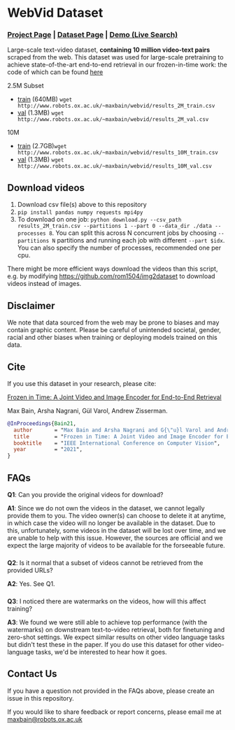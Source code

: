 # WebVid Dataset
### [Project Page](https://www.robots.ox.ac.uk/~vgg/research/frozen-in-time/) |  [Dataset Page](https://m-bain.github.io/webvid-dataset/)  |   [Demo (Live Search)](http://meru.robots.ox.ac.uk/frozen-in-time/)

Large-scale text-video dataset, **containing 10 million video-text pairs** scraped from the web. This dataset was used for large-scale pretraining to achieve state-of-the-art end-to-end retrieval in our frozen-in-time work: the code of which can be found [here](https://github.com/m-bain/frozen-in-time)

2.5M Subset

- [train](http://www.robots.ox.ac.uk/~maxbain/webvid/results_2M_train.csv) (640MB) `wget http://www.robots.ox.ac.uk/~maxbain/webvid/results_2M_train.csv`
- [val](http://www.robots.ox.ac.uk/~maxbain/webvid/results_2M_val.csv) (1.3MB) `wget http://www.robots.ox.ac.uk/~maxbain/webvid/results_2M_val.csv`


10M

- [train](http://www.robots.ox.ac.uk/~maxbain/webvid/results_10M_train.csv) (2.7GB)`wget http://www.robots.ox.ac.uk/~maxbain/webvid/results_10M_train.csv`
- [val](http://www.robots.ox.ac.uk/~maxbain/webvid/results_10M_val.csv) (1.3MB) `wget http://www.robots.ox.ac.uk/~maxbain/webvid/results_10M_val.csv`

## Download videos

1. Download csv file(s) above to this repository
2. `pip install pandas numpy requests mpi4py`
3. To download on one job: `python download.py --csv_path results_2M_train.csv --partitions 1 --part 0 --data_dir ./data --processes 8`. You can split this across N concurrent jobs by choosing `--partitions N` partitions and running each job with different `--part $idx`. You can also specify the number of processes, recommended one per cpu.

There might be more efficient ways download the videos than this script, e.g. by modifying https://github.com/rom1504/img2dataset to download videos instead of images.


## Disclaimer

We note that data sourced from the web may be prone to biases and may contain graphic content. Please be careful of unintended societal, gender, racial and other biases when training or deploying models trained on this data.

## Cite

If you use this dataset in your research, please cite:


[Frozen in Time: A Joint Video and Image Encoder for End-to-End Retrieval](https://arxiv.org/abs/2104.00650)

Max Bain, Arsha Nagrani, Gül Varol, Andrew Zisserman.
```bibtex
@InProceedings{Bain21,
  author       = "Max Bain and Arsha Nagrani and G{\"u}l Varol and Andrew Zisserman",
  title        = "Frozen in Time: A Joint Video and Image Encoder for End-to-End Retrieval",
  booktitle    = "IEEE International Conference on Computer Vision",
  year         = "2021",
}
```


## FAQs

**Q1**: Can you provide the original videos for download?

**A1**: Since we do not own the videos in the dataset, we cannot legally provide them to you. The video owner(s) can choose to delete it at anytime, in which case the video will no longer be available in the dataset. Due to this, unfortunately, some videos in the dataset will be lost over time, and we are unable to help with this issue. However, the sources are official and we expect the large majority of videos to be available for the forseeable future.
###

**Q2**: Is it normal that a subset of videos cannot be retrieved from the provided URLs?

**A2**: Yes. See Q1.

###

**Q3**: I noticed there are watermarks on the videos, how will this affect training?

**A3**: We found we were still able to achieve top performance (with the watermarks) on downstream text-to-video retrieval, both for finetuning and zero-shot settings. We expect similar results on other video language tasks but didn't test these in the paper. If you do use this dataset for other video-language tasks, we'd be interested to hear how it goes.

## Contact Us

If you have a question not provided in the FAQs above, please create an issue in this repository. 

If you would like to share feedback or report concerns, please email me at maxbain@robots.ox.ac.uk

